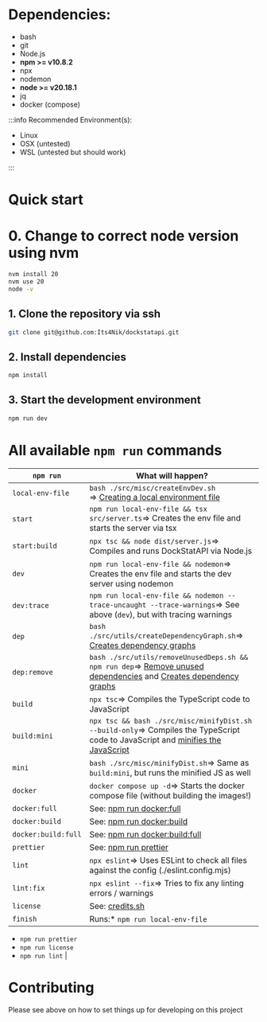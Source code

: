 # Dependencies:

* bash
* git
* Node.js
* **npm >= v10.8.2**
* npx
* nodemon
* **node >= v20.18.1**
* jq
* docker (compose)


:::info
Recommended Environment(s):

* Linux
* OSX (untested)
* WSL (untested but should work)

:::

# Quick start

# 0. Change to correct node version using nvm

```bash
nvm install 20
nvm use 20
node -v
```

## 1. Clone the repository via ssh

```bash
git clone git@github.com:Its4Nik/dockstatapi.git
```

## 2. Install dependencies

```bash
npm install
```

## 3. Start the development environment

```bash
npm run dev
```

# All available `npm run` commands

| `npm run` | What will happen? |
|----|----|
| `local-env-file` | `bash ./src/misc/createEnvDev.sh`<br>=> [Creating a local environment file](/doc/maintaining-functions-svuZbEHH9g) |
| `start` | `npm run local-env-file && tsx src/server.ts`=> Creates the env file and starts the server via tsx |
| `start:build` | `npx tsc && node dist/server.js`=> Compiles and runs DockStatAPI via Node.js |
| `dev` | `npm run local-env-file && nodemon`=> Creates the env file and starts the dev server using nodemon |
| `dev:trace` | `npm run local-env-file && nodemon --trace-uncaught --trace-warnings`=> See above (`dev`), but with tracing warnings |
| `dep` | `bash ./src/utils/createDependencyGraph.sh`=> [Creates dependency graphs](/doc/maintaining-functions-svuZbEHH9g) |
| `dep:remove` | `bash ./src/utils/removeUnusedDeps.sh && npm run dep`=> [Remove unused dependencies](https://outline.itsnik.de/doc/maintaining-functions-svuZbEHH9g#h-removing-unused-dependencies) and [Creates dependency graphs](/doc/maintaining-functions-svuZbEHH9g) |
| `build` | `npx tsc`=> Compiles the TypeScript code to JavaScript |
| `build:mini` | `npx tsc && bash ./src/misc/minifyDist.sh --build-only`=> Compiles the TypeScript code to JavaScript and [minifies the JavaScript](https://outline.itsnik.de/doc/maintaining-functions-svuZbEHH9g#h-minifying-compiled-javascript) |
| `mini` | `bash ./src/misc/minifyDist.sh`=> Same as `build:mini`, but runs the minified JS as well |
| `docker` | `docker compose up -d`=> Starts the docker compose file (without building the images!) |
| `docker:full` | See: [npm run docker:full](https://outline.itsnik.de/doc/maintaining-functions-svuZbEHH9g#h-npm-run-dockerfull) |
| `docker:build` | See: [npm run docker:build](https://outline.itsnik.de/doc/maintaining-functions-svuZbEHH9g#h-npm-run-dockerbuild) |
| `docker:build:full` | See: [npm run docker:build:full](https://outline.itsnik.de/doc/maintaining-functions-svuZbEHH9g#h-npm-run-dockerbuildfull) |
| `prettier` | See: [npm run prettier](https://outline.itsnik.de/doc/maintaining-functions-svuZbEHH9g#h-npm-run-prettier) |
| `lint` | `npx eslint`=> Uses ESLint to check all files against the config (./eslint.config.mjs) |
| `lint:fix` | `npx eslint --fix`=> Tries to fix any linting errors / warnings |
| `license` | See: [credits.sh](https://outline.itsnik.de/doc/maintaining-functions-svuZbEHH9g#h-credits) |
| `finish` | Runs:\* `npm run local-env-file` |

* `npm run prettier`
* `npm run license`
* `npm run lint` |

# Contributing

Please see above on how to set things up for developing on this project